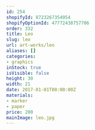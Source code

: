 ```yaml
---
id: 254
shopifyId: 8723267354954
shopifyOptionId: 47772438757706
order: 332
title: Leo
slug: leo
url: art-works/leo
aliases: []
categories:
- graphics
inStock: true
isVisible: false
height: 30
width: 21
date: 2017-01-01T00:00:00Z
materials:
- marker
- paper
price: 200
mainImage: leo.jpg
---
```

